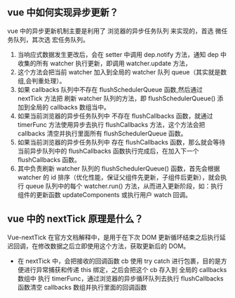 <!--
 * @Author: your name
 * @Date: 2022-01-12 09:30:05
 * @LastEditTime: 2022-01-12 09:36:03
 * @LastEditors: Please set LastEditors
 * @Description: 打开koroFileHeader查看配置 进行设置: https://github.com/OBKoro1/koro1FileHeader/wiki/%E9%85%8D%E7%BD%AE
 * @FilePath: \vue3.0-cli-ts\面试\vue源码研究\03-Vue异步更新原理.md
-->

## vue 中如何实现异步更新？

vue 中的异步更新机制主要是利用了 浏览器的异步任务队列 来实现的，首选 微任务队列，其次选 宏任务队列。

1. 当响应式数据发生更改后，会在 setter 中调用 dep.notify 方法，通知 dep 中收集的所有 watcher 执行更新，即调用 watcher.update 方法，
2. 这个方法会把当前 watcher 加入到全局的 watcher 队列 queue（其实就是数组,会判重处理）。
3. 如果 callbacks 队列中不存在 flushSchedulerQueue 函数,然后通过 nextTick 方法把 刷新 watcher 队列的方法，即 flushSchedulerQueue() 添加到全局的 callbacks 数组当中。
4. 如果当前浏览器的异步任务队列中 不存在 flushCallbacks 函数，就通过 timerFunc 方法使用异步去执行 flushCallbacks 方法，这个方法会把 callbacks 清空并执行里面所有 flushSchedulerQueue 函数。
5. 如果当前浏览器的异步任务队列中 存在 flushCallbacks 函数，那么就会等待当前异步队列中的 flushCallbacks 函数执行完成后，在加入下一个 flushCallbacks 函数。
6. 其中负责刷新 watcher 队列的 flushSchedulerQueue() 函数，首先会根据 watcher 的 id 排序（优化性能，保证父组件先更新，子组件后更新），就会执行 queue 队列中的每个 watcher.run() 方法，从而进入更新阶段，如：执行组件的更新函数 updateComponents 或执行用户 watch 回调。

## vue 中的 nextTick 原理是什么？

Vue-nextTick 在官方文档解释中，是用于在下次 DOM 更新循环结束之后执行延迟回调，在修改数据之后立即使用这个方法，获取更新后的 DOM。

- 在 nextTick 中，会把接收的回调函数 cb 使用 try catch 进行包裹，目的是方便进行异常捕获和传递 this 绑定，之后会把这个 cb 存入到 全局的 callbacks 数组中
  执行 timerFunc，通过浏览器的异步循环队列去执行 flushCallbacks 函数清空 callbacks 数组并执行里面的回调函数
